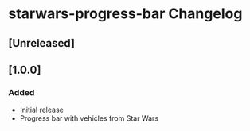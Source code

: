 <!-- Keep a Changelog guide -> https://keepachangelog.com -->

# starwars-progress-bar Changelog

## [Unreleased]

## [1.0.0]
### Added
- Initial release
- Progress bar with vehicles from Star Wars


